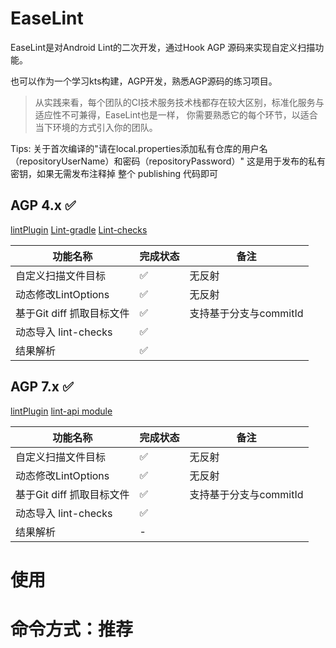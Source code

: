 # EaseLint

EaseLint是对Android Lint的二次开发，通过Hook AGP 源码来实现自定义扫描功能。

也可以作为一个学习kts构建，AGP开发，熟悉AGP源码的练习项目。


> 从实践来看，每个团队的CI技术服务技术栈都存在较大区别，标准化服务与适应性不可兼得，EaseLint也是一样，
> 你需要熟悉它的每个环节，以适合当下环境的方式引入你的团队。

Tips:
关于首次编译的"请在local.properties添加私有仓库的用户名（repositoryUserName）和密码（repositoryPassword）"
这是用于发布的私有密钥，如果无需发布注释掉 整个 publishing 代码即可

## AGP 4.x ✅

[lintPlugin](AndroidLint-4.1.0/lint-plugin)
[Lint-gradle](AndroidLint-4.1.0/lint-gradle-api)
[Lint-checks](AndroidLint-4.1.0/lint-checks)

| 功能名称 | 完成状态 | 备注 |
|------|--|--------|
| 自定义扫描文件目标 | ✅ | 无反射 |
| 动态修改LintOptions | ✅ | 无反射 |
| 基于Git diff 抓取目标文件 | ✅ | 支持基于分支与commitId |
| 动态导入 lint-checks | ✅ | |
| 结果解析 | ✅ | |

## AGP 7.x ✅

[lintPlugin](AndroidLint-7.4.2/lint-plugin)
[lint-api module](AndroidLint-7.4.2/lint-plugin/lint-api)

| 功能名称 | 完成状态 | 备注 |
|------|--|--------|
| 自定义扫描文件目标 | ✅ | 无反射 |
| 动态修改LintOptions | ✅ | 无反射 |
| 基于Git diff 抓取目标文件 | ✅ | 支持基于分支与commitId |
| 动态导入 lint-checks | ✅ | |
| 结果解析 | - | |

# 使用

# 命令方式：推荐

